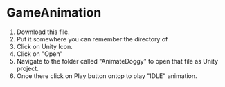 # GameAnimation

1. Download this file. 
2. Put it somewhere you can remember the directory of
3. Click on Unity Icon.
4. Click on "Open"
5. Navigate to the folder called "AnimateDoggy" to open that file as Unity project.
6. Once there click on Play button ontop to play "IDLE" animation.
